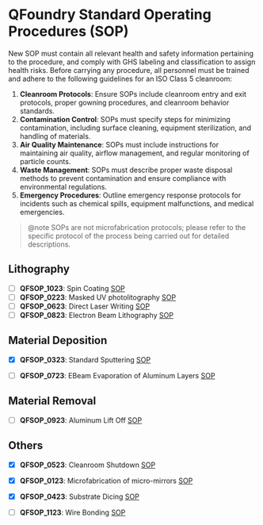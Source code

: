 # QFoundry Standard Operating Procedures (SOP)
New SOP must contain all relevant health and safety information pertaining to the procedure, and comply with GHS labeling and classification to assign health risks. Before carrying any procedure, all personnel must be trained and adhere to the following guidelines for an ISO Class 5 cleanroom:

1. **Cleanroom Protocols**: Ensure SOPs include cleanroom entry and exit protocols, proper gowning procedures, and cleanroom behavior standards.
2. **Contamination Control**: SOPs must specify steps for minimizing contamination, including surface cleaning, equipment sterilization, and handling of materials.
3. **Air Quality Maintenance**: SOPs must include instructions for maintaining air quality, airflow management, and regular monitoring of particle counts.
4. **Waste Management**: SOPs must describe proper waste disposal methods to prevent contamination and ensure compliance with environmental regulations.
5. **Emergency Procedures**: Outline emergency response protocols for incidents such as chemical spills, equipment malfunctions, and medical emergencies.

> @note
> SOPs are not microfabrication protocols; please refer to the specific protocol of the process being carried out for detailed descriptions.

## Lithography
- [ ]  **QFSOP_1023**: Spin Coating [SOP](https://github.com/tii-qfoundry/SOP/blob/main/Lithography/QFSOP_1023.md)
- [ ]  **QFSOP_0223**: Masked UV photolitography [SOP](https://github.com/tii-qfoundry/SOP/blob/main/Lithography/QFSOP_0223.md)
- [ ]  **QFSOP_0623**: Direct Laser Writing [SOP](https://github.com/tii-qfoundry/SOP/blob/main/Lithography/QFSOP_0623.md)
- [ ]  **QFSOP_0823**: Electron Beam Lithography [SOP](https://github.com/tii-qfoundry/SOP/blob/main/Lithography/QFSOP_0823.md)

## Material Deposition
- [x]  **QFSOP_0323**: Standard Sputtering [SOP](https://github.com/tii-qfoundry/SOP/blob/main/Material_Deposition/QFSOP_0323.md)
- [ ]  **QFSOP_0723**: EBeam Evaporation of Aluminum Layers [SOP](https://github.com/tii-qfoundry/SOP/blob/main/Material_Deposition/QFSOP_0723.md)


## Material Removal
- [ ]  **QFSOP_0923**: Aluminum Lift Off [SOP](https://github.com/tii-qfoundry/SOP/blob/main/Material_Removal/QFSOP_0923.md)


## Others
- [x]  **QFSOP_0523**: Cleanroom Shutdown [SOP](https://github.com/tii-qfoundry/SOP/blob/main/Others/QFSOP_0523.md) 
- [x]  **QFSOP_0123**: Microfabrication of micro-mirrors [SOP](https://github.com/tii-qfoundry/SOP/blob/main/Others/QFSOP_0123.md)
- [x]  **QFSOP_0423**: Substrate Dicing [SOP](https://github.com/tii-qfoundry/SOP/blob/main/Others/QFSOP_0423.md)
- [ ] **QFSOP_1123**: Wire Bonding [SOP](https://github.com/tii-qfoundry/SOP/blob/main/Others/QFSOP_1123.md)

